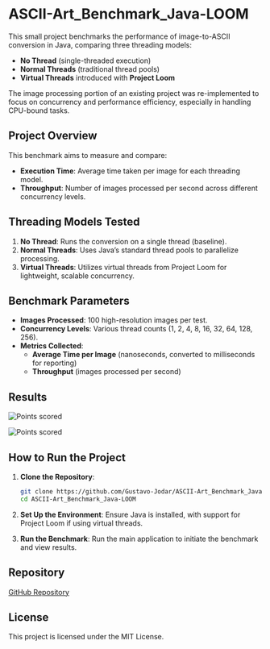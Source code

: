 # ASCII-Art_Benchmark_Java-LOOM

This small project benchmarks the performance of image-to-ASCII conversion in Java, comparing three threading models:
- **No Thread** (single-threaded execution)
- **Normal Threads** (traditional thread pools)
- **Virtual Threads** introduced with **Project Loom**

The image processing portion of an existing project was re-implemented to focus on concurrency and performance efficiency, especially in handling CPU-bound tasks.

## Project Overview
This benchmark aims to measure and compare:
- **Execution Time**: Average time taken per image for each threading model.
- **Throughput**: Number of images processed per second across different concurrency levels.

## Threading Models Tested
1. **No Thread**: Runs the conversion on a single thread (baseline).
2. **Normal Threads**: Uses Java’s standard thread pools to parallelize processing.
3. **Virtual Threads**: Utilizes virtual threads from Project Loom for lightweight, scalable concurrency.

## Benchmark Parameters
- **Images Processed**: 100 high-resolution images per test.
- **Concurrency Levels**: Various thread counts (1, 2, 4, 8, 16, 32, 64, 128, 256).
- **Metrics Collected**:
  - **Average Time per Image** (nanoseconds, converted to milliseconds for reporting)
  - **Throughput** (images processed per second)

## Results
![](https://lh7-rt.googleusercontent.com/docsz/AD_4nXd1QB7uwRVdWDsDYjhvA4-voek2GOOOEBtOIwrv3gOER_7MwrfeKo3RjfDRS0MOB8wOwGQeJwtehiJdRGxuKCf9lOgN29_B01YkXUGAzafCeEdurlYXb_Jus6vlwkHBYOWKpb8CsQ?key=2F4sCWfk5OAxXT1ffoXXncpv "Points scored")

![](https://lh7-rt.googleusercontent.com/docsz/AD_4nXeq4Y2OmVOsoCobrj7VwbEgEvHxQ9K7wkRAyDry9dDhclRqDxRu78ZZ7xgSOuoKqB5WUH395Za5FIAlryyj9b65h6zJU6A3Pik7KskIHKpvnnpp5_96HBNWKlMhlJpt7y4ESTfH?key=2F4sCWfk5OAxXT1ffoXXncpv "Points scored")


## How to Run the Project
1. **Clone the Repository**:
    ```bash
    git clone https://github.com/Gustavo-Jodar/ASCII-Art_Benchmark_Java-LOOM
    cd ASCII-Art_Benchmark_Java-LOOM
    ```

2. **Set Up the Environment**:
   Ensure Java is installed, with support for Project Loom if using virtual threads.

3. **Run the Benchmark**:
   Run the main application to initiate the benchmark and view results.
   
## Repository
[GitHub Repository](https://github.com/Gustavo-Jodar/ASCII-Art_Benchmark_Java-LOOM)

## License
This project is licensed under the MIT License.
